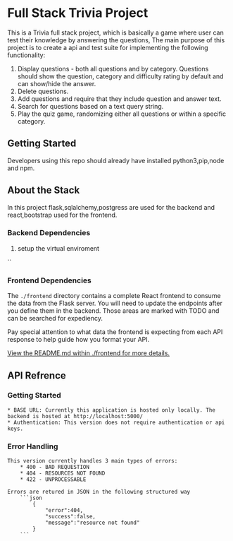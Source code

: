 # Full Stack Trivia Project

This is a Trivia full stack project, which is basically a game where user can test their knowledge by answering the questions, The main purpose of this project is to create a api and test suite for implementing the following functionality:

1) Display questions - both all questions and by category. Questions should show the question, category and difficulty rating by default and can show/hide the answer. 
2) Delete questions.
3) Add questions and require that they include question and answer text.
4) Search for questions based on a text query string.
5) Play the quiz game, randomizing either all questions or within a specific category. 


## Getting Started 

Developers using this repo should already have installed python3,pip,node and npm.

## About the Stack

In this project flask,sqlalchemy,postgress are used for the backend and react,bootstrap used for the frontend.

### Backend Dependencies

1. setup the virtual enviroment

``


### Frontend Dependencies

The `./frontend` directory contains a complete React frontend to consume the data from the Flask server. You will need to update the endpoints after you define them in the backend. Those areas are marked with TODO and can be searched for expediency. 

Pay special attention to what data the frontend is expecting from each API response to help guide how you format your API. 

[View the README.md within ./frontend for more details.](./frontend/README.md)


## API Refrence

### Getting Started
    * BASE URL: Currently this application is hosted only locally. The backend is hosted at http://localhost:5000/
    * Authentication: This version does not require authentication or api keys.
### Error Handling
    This version currently handles 3 main types of errors:
        * 400 - BAD REQUESTION
        * 404 - RESOURCES NOT FOUND
        * 422 - UNPROCESSABLE
    
    Errors are retured in JSON in the following structured way
        ```json
            {
                "error":404,
                "success":false,
                "message":"resource not found"
            }
        ``` 

